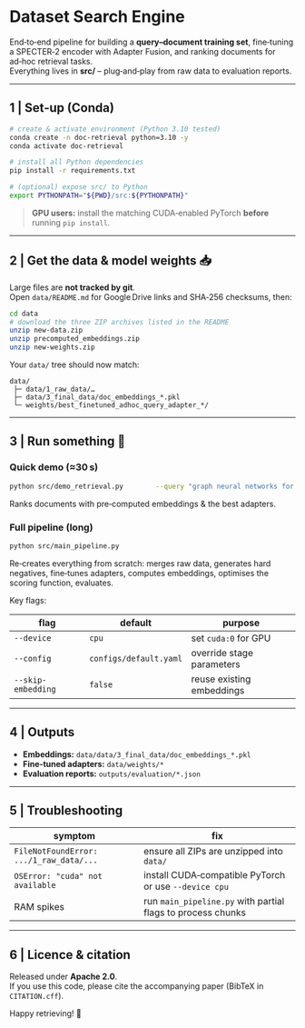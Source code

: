 # Dataset Search Engine

End‑to‑end pipeline for building a **query–document training set**, fine‑tuning a SPECTER‑2 encoder with Adapter Fusion, and ranking documents for ad‑hoc retrieval tasks.  
Everything lives in **src/** – plug‑and‑play from raw data to evaluation reports.

---

## 1 | Set‑up (Conda)

```bash
# create & activate environment (Python 3.10 tested)
conda create -n doc-retrieval python=3.10 -y
conda activate doc-retrieval

# install all Python dependencies
pip install -r requirements.txt

# (optional) expose src/ to Python
export PYTHONPATH="${PWD}/src:${PYTHONPATH}"
```

> **GPU users:** install the matching CUDA‑enabled PyTorch **before** running `pip install`.

---

## 2 | Get the data & model weights 📥

Large files are **not tracked by git**.  
Open `data/README.md` for Google Drive links and SHA‑256 checksums, then:

```bash
cd data
# download the three ZIP archives listed in the README
unzip new-data.zip
unzip precomputed_embeddings.zip
unzip new-weights.zip
```

Your `data/` tree should now match:

```
data/
 ├─ data/1_raw_data/…
 ├─ data/3_final_data/doc_embeddings_*.pkl
 └─ weights/best_finetuned_adhoc_query_adapter_*/
```

---

## 3 | Run something 🚀

### Quick demo (≈30 s)

```bash
python src/demo_retrieval.py        --query "graph neural networks for molecule property prediction"
```

Ranks documents with pre‑computed embeddings & the best adapters.

### Full pipeline (long)

```bash
python src/main_pipeline.py
```

Re‑creates everything from scratch: merges raw data, generates hard negatives, fine‑tunes adapters, computes embeddings, optimises the scoring function, evaluates.

Key flags:

| flag | default | purpose |
|------|---------|---------|
| `--device` | `cpu` | set `cuda:0` for GPU |
| `--config` | `configs/default.yaml` | override stage parameters |
| `--skip-embedding` | `false` | reuse existing embeddings |

---

## 4 | Outputs

* **Embeddings:** `data/data/3_final_data/doc_embeddings_*.pkl`  
* **Fine‑tuned adapters:** `data/weights/*`  
* **Evaluation reports:** `outputs/evaluation/*.json`

---

## 5 | Troubleshooting

| symptom | fix |
|---------|-----|
| `FileNotFoundError: .../1_raw_data/...` | ensure all ZIPs are unzipped into `data/` |
| `OSError: "cuda" not available` | install CUDA‑compatible PyTorch or use `--device cpu` |
| RAM spikes | run `main_pipeline.py` with partial flags to process chunks |

---

## 6 | Licence & citation

Released under **Apache 2.0**.  
If you use this code, please cite the accompanying paper (BibTeX in `CITATION.cff`).

Happy retrieving! 🎉
